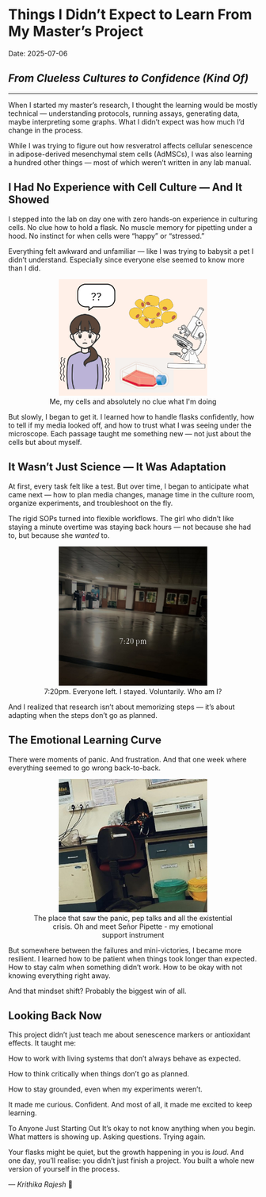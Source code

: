  
# Things I Didn’t Expect to Learn From My Master’s Project
Date: 2025-07-06
## *From Clueless Cultures to Confidence (Kind Of)*
---

When I started my master’s research, I thought the learning would be mostly technical — understanding protocols, running assays, generating data, maybe interpreting some graphs.
What I didn’t expect was how much I’d change in the process.

While I was trying to figure out how resveratrol affects cellular senescence in adipose-derived mesenchymal stem cells (AdMSCs), I was also learning a hundred other things — most of which weren’t written in any lab manual.

## I Had No Experience with Cell Culture — And It Showed
I stepped into the lab on day one with zero hands-on experience in culturing cells.
No clue how to hold a flask.
No muscle memory for pipetting under a hood.
No instinct for when cells were “happy” or “stressed.”

Everything felt awkward and unfamiliar — like I was trying to babysit a pet I didn’t understand.
Especially since everyone else seemed to know more than I did.

<Figure style="text-align: center;">
<img src="../assets/1.png" alt="Me" width="300" />
<figcaption> Me, my cells and absolutely no clue what I'm doing</figcaption>
</figure>

But slowly, I began to get it.
I learned how to handle flasks confidently, how to tell if my media looked off, and how to trust what I was seeing under the microscope.
Each passage taught me something new — not just about the cells but about myself.

## It Wasn’t Just Science — It Was Adaptation
At first, every task felt like a test.
But over time, I began to anticipate what came next — how to plan media changes, manage time in the culture room, organize experiments, and troubleshoot on the fly.

The rigid SOPs turned into flexible workflows.
The girl who didn’t like staying a minute overtime was staying back hours — not because she had to, but because she *wanted* to.

 <Figure style="text-align: center;">
<img src="../assets/2.jpg" alt="Me" width="300" />
<figcaption> 7:20pm. Everyone left. I stayed. Voluntarily. Who am I? </figcaption>
</figure>

And I realized that research isn’t about memorizing steps — it’s about adapting when the steps don’t go as planned.

## The Emotional Learning Curve
There were moments of panic.
And frustration.
And that one week where everything seemed to go wrong back-to-back.

 <Figure style="text-align: center;">
<img src="../assets/3.jpg" alt="Me" width="300" />
<figcaption>The place that saw the panic, pep talks and all the existential crisis. Oh and meet Señor Pipette - my emotional support instrument</figcaption>
</figure>

But somewhere between the failures and mini-victories, I became more resilient.
I learned how to be patient when things took longer than expected.
How to stay calm when something didn’t work.
How to be okay with not knowing everything right away.

And that mindset shift?
Probably the biggest win of all.

## Looking Back Now
This project didn’t just teach me about senescence markers or antioxidant effects.
It taught me:

How to work with living systems that don’t always behave as expected.

How to think critically when things don’t go as planned.

How to stay grounded, even when my experiments weren’t.

It made me curious.
Confident.
And most of all, it made me excited to keep learning.

To Anyone Just Starting Out
It’s okay to not know anything when you begin.
What matters is showing up. Asking questions. Trying again.

Your flasks might be quiet, but the growth happening in you is *loud*.
And one day, you’ll realise: you didn’t just finish a project.
You built a whole new version of yourself in the process.

— *Krithika Rajesh* 🧠
